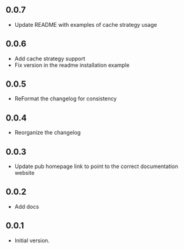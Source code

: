 ## 0.0.7

- Update README with examples of cache strategy usage

## 0.0.6

- Add cache strategy support
- Fix version in the readme installation example

## 0.0.5

- ReFormat the changelog for consistency

## 0.0.4

- Reorganize the changelog

## 0.0.3

- Update pub homepage link to point to the correct documentation website

## 0.0.2

- Add docs

## 0.0.1

- Initial version.